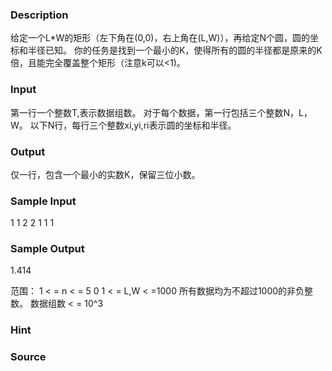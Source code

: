 
### Description
给定一个L*W的矩形（左下角在(0,0)，右上角在(L,W)），再给定N个圆，圆的坐标和半径已知。
你的任务是找到一个最小的K，使得所有的圆的半径都是原来的K倍，且能完全覆盖整个矩形（注意k可以<1)。



### Input
第一行一个整数T,表示数据组数。
对于每个数据，第一行包括三个整数N，L，W。
以下N行，每行三个整数xi,yi,ri表示圆的坐标和半径。


### Output
仅一行，包含一个最小的实数K，保留三位小数。

### Sample Input
1
1 2 2
1 1 1

### Sample Output
1.414

范围：
1 < = n < = 5 0
1 < = L,W < =1000
所有数据均为不超过1000的非负整数。
数据组数 < =  10^3
### Hint

### Source

